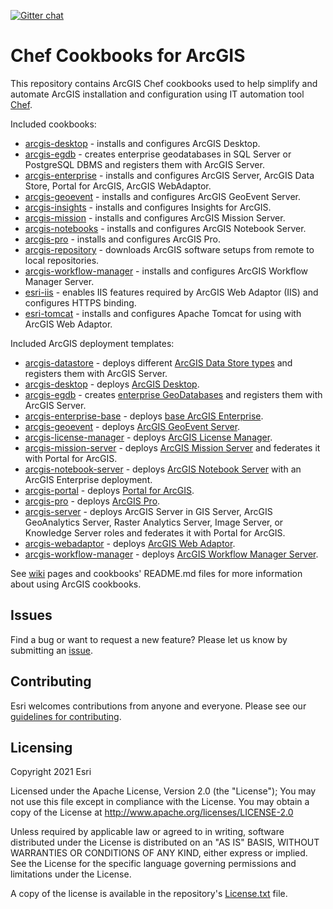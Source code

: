 [![Gitter chat](https://badges.gitter.im/gitterHQ/services.png)](https://gitter.im/arcgis-cookbook/Lobby)

Chef Cookbooks for ArcGIS
=========================

This repository contains ArcGIS Chef cookbooks used to help simplify and automate ArcGIS installation and configuration using IT automation tool [Chef](https://www.chef.io/chef/). 

Included cookbooks:

* [arcgis-desktop](cookbooks/arcgis-desktop) - installs and configures ArcGIS Desktop.
* [arcgis-egdb](cookbooks/arcgis-egdb) - creates enterprise geodatabases in SQL Server or PostgreSQL DBMS and registers them with ArcGIS Server.
* [arcgis-enterprise](cookbooks/arcgis-enterprise) - installs and configures ArcGIS Server, ArcGIS Data Store, Portal for ArcGIS, ArcGIS WebAdaptor.
* [arcgis-geoevent](cookbooks/arcgis-geoevent) - installs and configures ArcGIS GeoEvent Server.
* [arcgis-insights](cookbooks/arcgis-insights) - installs and configures Insights for ArcGIS.
* [arcgis-mission](cookbooks/arcgis-mission) - installs and configures ArcGIS Mission Server.
* [arcgis-notebooks](cookbooks/arcgis-notebooks) - installs and configures ArcGIS Notebook Server.
* [arcgis-pro](cookbooks/arcgis-pro) - installs and configures ArcGIS Pro.
* [arcgis-repository](cookbooks/arcgis-repository) - downloads ArcGIS software setups from remote to local repositories.
* [arcgis-workflow-manager](cookbooks/arcgis-workflow-manager) - installs and configures ArcGIS Workflow Manager Server.
* [esri-iis](cookbooks/esri-iis) - enables IIS features required by ArcGIS Web Adaptor (IIS) and configures HTTPS binding.
* [esri-tomcat](cookbooks/esri-tomcat) - installs and configures Apache Tomcat for using with ArcGIS Web Adaptor.

Included ArcGIS deployment templates:

* [arcgis-datastore](templates/arcgis-datastore) - deploys different [ArcGIS Data Store types](https://enterprise.arcgis.com/en/portal/latest/administer/windows/what-is-arcgis-data-store.htm) and registers them with ArcGIS Server.
* [arcgis-desktop](templates/arcgis-desktop) - deploys [ArcGIS Desktop](https://desktop.arcgis.com/en/).
* [arcgis-egdb](templates/arcgis-egdb) - creates [enterprise GeoDatabases](https://enterprise.arcgis.com/en/server/latest/manage-data/windows/enterprise-geodatabases-and-arcgis-enterprise.htm) and registers them with ArcGIS Server.
* [arcgis-enterprise-base](templates/arcgis-enterprise-base) - deploys [base ArcGIS Enterprise](https://enterprise.arcgis.com/en/get-started/latest/windows/base-arcgis-enterprise-deployment.htm).
* [arcgis-geoevent](templates/arcgis-geoevent-server) - deploys [ArcGIS GeoEvent Server](https://enterprise.arcgis.com/en/geoevent/).
* [arcgis-license-manager](templates/arcgis-license-manager) - deploys [ArcGIS License Manager](https://desktop.arcgis.com/en/license-manager/latest/welcome.htm).
* [arcgis-mission-server](templates/arcgis-mission-server) - deploys [ArcGIS Mission Server](https://enterprise.arcgis.com/en/mission/) and federates it with  Portal for ArcGIS.
* [arcgis-notebook-server](templates/arcgis-notebook-server) - deploys [ArcGIS Notebook Server](https://enterprise.arcgis.com/en/notebook/) with an ArcGIS Enterprise deployment.
* [arcgis-portal](templates/arcgis-portal) - deploys [Portal for ArcGIS](https://enterprise.arcgis.com/en/portal/).
* [arcgis-pro](templates/arcgis-pro) - deploys [ArcGIS Pro](https://www.esri.com/en-us/arcgis/products/arcgis-pro/overview).
* [arcgis-server](templates/arcgis-server) - deploys ArcGIS Server in GIS Server, ArcGIS GeoAnalytics Server, Raster Analytics Server, Image Server, or Knowledge Server roles and federates it with Portal for ArcGIS.
* [arcgis-webadaptor](templates/arcgis-webadaptor) - deploys [ArcGIS Web Adaptor](https://enterprise.arcgis.com/en/server/latest/install/windows/about-the-arcgis-web-adaptor.htm).
* [arcgis-workflow-manager](templates/arcgis-workflow-manager) - deploys [ArcGIS Workflow Manager Server](https://enterprise.arcgis.com/en/workflow/).

See [wiki](https://github.com/Esri/arcgis-cookbook/wiki) pages and cookbooks' README.md files for more information about using ArcGIS cookbooks.

## Issues

Find a bug or want to request a new feature?  Please let us know by submitting an [issue](https://github.com/Esri/arcgis-cookbook/issues).

## Contributing

Esri welcomes contributions from anyone and everyone. Please see our [guidelines for contributing](https://github.com/esri/contributing).

Licensing
---------

Copyright 2021 Esri

Licensed under the Apache License, Version 2.0 (the "License");
You may not use this file except in compliance with the License.
You may obtain a copy of the License at
   http://www.apache.org/licenses/LICENSE-2.0

Unless required by applicable law or agreed to in writing, software
distributed under the License is distributed on an "AS IS" BASIS,
WITHOUT WARRANTIES OR CONDITIONS OF ANY KIND, either express or implied.
See the License for the specific language governing permissions and
limitations under the License.

A copy of the license is available in the repository's [License.txt](https://github.com/Esri/arcgis-cookbook/blob/master/License.txt?raw=true) file.
